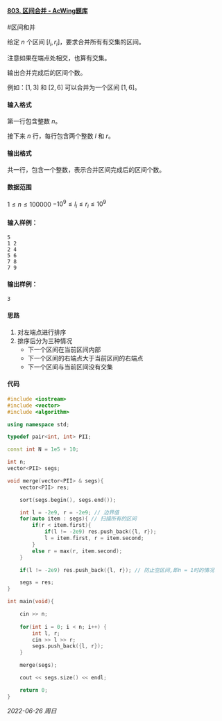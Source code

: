 #### [803. 区间合并 - AcWing题库](https://www.acwing.com/problem/content/805/)

#区间和并

给定 $n$ 个区间 $[l_i,r_i]$，要求合并所有有交集的区间。

注意如果在端点处相交，也算有交集。

输出合并完成后的区间个数。

例如：$[1,3]$ 和 $[2,6]$ 可以合并为一个区间 $[1,6]$。

#### 输入格式

第一行包含整数 $n$。

接下来 $n$ 行，每行包含两个整数 $l$ 和 $r$。

#### 输出格式

共一行，包含一个整数，表示合并区间完成后的区间个数。

#### 数据范围

$1≤n≤100000$
$−10^9≤l_i≤r_i≤10^9$

#### 输入样例：

```in
5
1 2
2 4
5 6
7 8
7 9
```

#### 输出样例：

```out
3
```

#### 思路

1. 对左端点进行排序
2. 排序后分为三种情况
   - 下一个区间在当前区间内部
   - 下一个区间的右端点大于当前区间的右端点
   - 下一个区间与当前区间没有交集

#### 代码

```cpp
#include <iostream>
#include <vector>
#include <algorithm>

using namespace std;

typedef pair<int, int> PII;

const int N = 1e5 + 10;

int n;
vector<PII> segs;

void merge(vector<PII> & segs){
    vector<PII> res;

    sort(segs.begin(), segs.end());

    int l = -2e9, r = -2e9; // 边界值
    for(auto item : segs){ // 扫描所有的区间
        if(r < item.first){
            if(l != -2e9) res.push_back({l, r});
            l = item.first, r = item.second;
        }
        else r = max(r, item.second);
    }

    if(l != -2e9) res.push_back({l, r}); // 防止空区间,即n = 1时的情况

    segs = res;
}

int main(void){

    cin >> n;
    
    for(int i = 0; i < n; i++) {
        int l, r;
        cin >> l >> r;
        segs.push_back({l, r});
    }

    merge(segs);

    cout << segs.size() << endl;

    return 0;
}
```


*2022-06-26 周日*